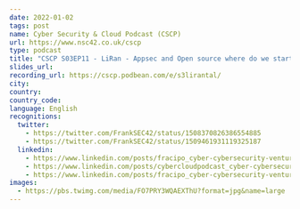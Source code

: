 ```yaml
---
date: 2022-01-02
tags: post
name: Cyber Security & Cloud Podcast (CSCP)
url: https://www.nsc42.co.uk/cscp
type: podcast
title: "CSCP S03EP11 - LiRan - Appsec and Open source where do we start"
slides_url:
recording_url: https://cscp.podbean.com/e/s3lirantal/
city: 
country: 
country_code: 
language: English
recognitions:
  twitter:
    - https://twitter.com/FrankSEC42/status/1508370826386554885
    - https://twitter.com/FrankSEC42/status/1509461931119325187
  linkedin:
    - https://www.linkedin.com/posts/fracipo_cyber-cybersecurity-venture-activity-6914136513505017856-P5qO?utm_source=linkedin_share&utm_medium=member_desktop_web
    - https://www.linkedin.com/posts/cybercloudpodcast_cyber-cybersecurity-venture-activity-6915227351085649920-gGkq?utm_source=linkedin_share&utm_medium=member_desktop_web
    - https://www.linkedin.com/posts/fracipo_cyber-cybersecurity-venture-activity-6915227557181145088-AS0v?utm_source=linkedin_share&utm_medium=member_desktop_web
images:
  - https://pbs.twimg.com/media/FO7PRY3WQAEXThU?format=jpg&name=large
---
```


